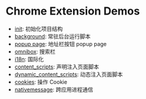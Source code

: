 # Chrome Extension Demos

* [init](./init): 初始化项目结构
* [background](./background): 常驻后台运行脚本
* [popup page](./popup): 地址栏按钮 popup page
* [omnibox](./omnibox): 搜索栏
* [i18n](./i18n): 国际化
* [content_scripts](./content_scripts): 声明注入页面脚本
* [dynamic_content_scripts](./dynamic_content_scripts): 动态注入页面脚本
* [cookies](./cookies): 操作 Cookie
* [nativemessage](./nativemessage): 跨应用进程通信